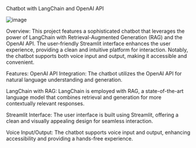 Chatbot with LangChain and OpenAI API

![image](https://github.com/helloworld2j/streamlit-bot/assets/119477908/92c057c1-c09b-492c-8453-908b922224e3)

Overview:
This project features a sophisticated chatbot that leverages the power of LangChain with Retrieval-Augmented Generation (RAG) and the OpenAI API. The user-friendly Streamlit interface enhances the user experience, providing a clean and intuitive platform for interaction. Notably, the chatbot supports both voice input and output, making it accessible and convenient.

Features:
OpenAI API Integration: The chatbot utilizes the OpenAI API for natural language understanding and generation.

LangChain with RAG:
 LangChain is employed with RAG, a state-of-the-art language model that combines retrieval and generation for more contextually relevant responses.

Streamlit Interface:
 The user interface is built using Streamlit, offering a clean and visually appealing design for seamless interaction.

Voice Input/Output: 
The chatbot supports voice input and output, enhancing accessibility and providing a hands-free experience.

